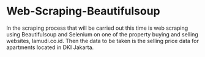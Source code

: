 # Web-Scraping-Beautifulsoup
In the scraping process that will be carried out this time is web scraping using Beautifulsoup and Selenium on one of the property buying and selling websites, lamudi.co.id. Then the data to be taken is the selling price data for apartments located in DKI Jakarta.
